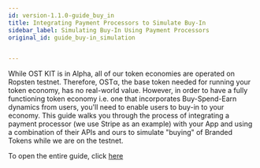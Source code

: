 ```yaml
---
id: version-1.1.0-guide_buy_in
title: Integrating Payment Processors to Simulate Buy-In
sidebar_label: Simulating Buy-In Using Payment Processors
original_id: guide_buy-in_simulation


---
```

While OST KIT is in Alpha, all of our token economies are operated on Ropsten testnet. Therefore, OSTα, the base token needed for running your token economy, has no real-world value. However, in order to have a fully functioning token economy i.e. one that incorporates Buy-Spend-Earn dynamics from users, you'll need to enable users to buy-in to your economy. This guide walks you through the process of integrating a payment processor (we use Stripe as an example) with your App and using a combination of their APIs and ours to simulate "buying" of Branded Tokens while we are on the testnet. 

To open the entire guide, click [here](https://drive.google.com/open?id=1z5yEgEauPbwvKBNnwMnPC-8QVt299T9O)
